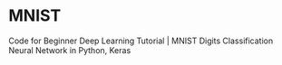 # MNIST

Code for Beginner Deep Learning Tutorial | MNIST Digits Classification Neural Network in Python, Keras
